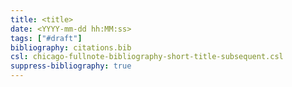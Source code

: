 ```yaml
---
title: <title>
date: <YYYY-mm-dd hh:MM:ss>
tags: ["#draft"]
bibliography: citations.bib
csl: chicago-fullnote-bibliography-short-title-subsequent.csl
suppress-bibliography: true
---
```


# <title>

